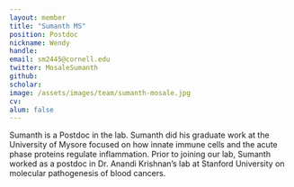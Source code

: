 ```yaml
---
layout: member
title: "Sumanth MS"
position: Postdoc
nickname: Wendy
handle: 
email: sm2445@cornell.edu
twitter: MosaleSumanth
github: 
scholar: 
image: /assets/images/team/sumanth-mosale.jpg
cv: 
alum: false
---
```

Sumanth is a Postdoc in the lab. Sumanth did his graduate work at the University of Mysore focused on how innate immune cells and the acute phase proteins regulate inflammation. Prior to joining our lab, Sumanth worked as a postdoc in Dr. Anandi Krishnan’s lab at Stanford University on molecular pathogenesis of blood cancers.

